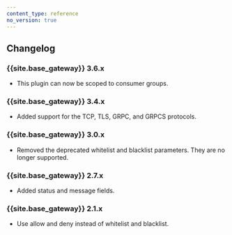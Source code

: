```yaml
---
content_type: reference
no_version: true
---
```


## Changelog

### {{site.base_gateway}} 3.6.x
* This plugin can now be scoped to consumer groups.

### {{site.base_gateway}} 3.4.x
* Added support for the TCP, TLS, GRPC, and GRPCS protocols.

### {{site.base_gateway}} 3.0.x
* Removed the deprecated whitelist and blacklist parameters. They are no longer supported.

### {{site.base_gateway}} 2.7.x
* Added status and message fields.

### {{site.base_gateway}} 2.1.x
* Use allow and deny instead of whitelist and blacklist.